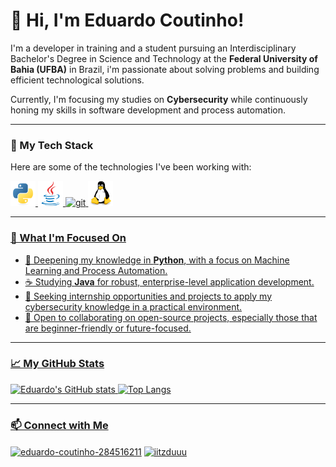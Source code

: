 # 👋 Hi, I'm Eduardo Coutinho!

I'm a developer in training and a student pursuing an Interdisciplinary Bachelor's Degree in Science and Technology at the **Federal University of Bahia (UFBA)** in Brazil, i'm passionate about solving problems and building efficient technological solutions.

Currently, I'm focusing my studies on **Cybersecurity** while continuously honing my skills in software development and process automation.

---

### 🚀 My Tech Stack

Here are some of the technologies I've been working with:

<p align="left">
  <a href="https://www.python.org" target="_blank" rel="noreferrer">
    <img src="https://raw.githubusercontent.com/devicons/devicon/master/icons/python/python-original.svg" alt="python" width="40" height="40"/>
  </a>
  <a href="https://www.java.com" target="_blank" rel="noreferrer">
    <img src="https://raw.githubusercontent.com/devicons/devicon/master/icons/java/java-original.svg" alt="java" width="40" height="40"/>
  </a>
  <a href="https://git-scm.com/" target="_blank" rel="noreferrer">
    <img src="https://www.vectorlogo.zone/logos/git-scm/git-scm-icon.svg" alt="git" width="40" height="40"/>
  </a>
  <a href="https://www.linux.org/" target="_blank" rel="noreferrer">
    <img src="https://raw.githubusercontent.com/devicons/devicon/master/icons/linux/linux-original.svg" alt="linux" width="40" height="40"/>
</p>

---

### 🎯 What I'm Focused On

* 🌱 Deepening my knowledge in **Python**, with a focus on Machine Learning and Process Automation.
* ☕ Studying **Java** for robust, enterprise-level application development.
* 👀 Seeking internship opportunities and projects to apply my cybersecurity knowledge in a practical environment.
* 🤝 Open to collaborating on open-source projects, especially those that are beginner-friendly or future-focused.

---

### 📈 My GitHub Stats

![Eduardo's GitHub stats](https://github-readme-stats.vercel.app/api?username=iitzduuu&show_icons=true&theme=dracula&include_all_commits=true&count_private=true)
![Top Langs](https://github-readme-stats.vercel.app/api/top-langs/?username=iitzduuu&layout=compact&langs_count=7&theme=dracula)

---
### 📫 Connect with Me

<p align="left">
<a href="https://www.linkedin.com/in/eduardo-coutinho-284516211/" target="blank"><img align="center" src="https://raw.githubusercontent.com/rahuldkjain/github-profile-readme-generator/master/src/images/icons/Social/linked-in-alt.svg" alt="eduardo-coutinho-284516211" height="30" width="40" /></a>
<a href="https://instagram.com/iitzduuu" target="blank"><img align="center" src="https://raw.githubusercontent.com/rahuldkjain/github-profile-readme-generator/master/src/images/icons/Social/instagram.svg" alt="iitzduuu" height="30" width="40" /></a>
</p>
